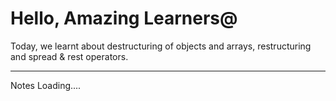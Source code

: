 # Hello, Amazing Learners@

Today, we learnt about destructuring of objects and arrays, restructuring and spread & rest operators.
***

Notes Loading....
